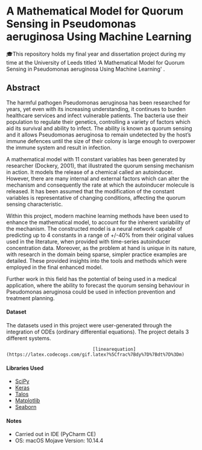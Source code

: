 # A Mathematical Model for Quorum Sensing in Pseudomonas aeruginosa Using Machine Learning 

🎓This repository holds my final year and dissertation project during my time at the University of Leeds titled 'A Mathematical Model for Quorum Sensing in Pseudomonas aeruginosa Using Machine Learning' .

## Abstract 

The harmful pathogen Pseudomonas aeruginosa has been researched for years, yet even with its increasing understanding, it continues to burden healthcare services and infect vulnerable patients. The bacteria use their population to regulate their genetics, controlling a variety of factors which aid its survival and ability to infect. The ability is known as quorum sensing and it allows Pseudomonas aeruginosa to remain undetected by the host’s immune defences until the size of their colony is large enough to overpower the immune system and result in infection.  

A mathematical model with 11 constant variables has been generated by researcher (Dockery, 2001), that illustrated the quorum sensing mechanism in action. It models the release of a chemical called an autoinducer. However, there are many internal and external factors which can alter the mechanism and consequently the rate at which the autoinducer molecule is released. It has been assumed that the modification of the constant variables is representative of changing conditions, affecting the quorum sensing characteristic.  

Within this project, modern machine learning methods have been used to enhance the mathematical model, to account for the inherent variability of the mechanism. The constructed model is a neural network capable of predicting up to 4 constants in a range of +/-40% from their original values used in the literature, when provided with time-series autoinducer concentration data. Moreover, as the problem at hand is unique in its nature, with research in the domain being sparse, simpler practice examples are detailed. These provided insights into the tools and methods which were employed in the final enhanced model.  

Further work in this field has the potential of being used in a medical application, where the ability to forecast the quorum sensing behaviour in Pseudomonas aeruginosa could be used in infection prevention and treatment planning.  

#### Dataset

The datasets used in this project were user-generated through the integration of ODEs (ordinary differential equations). The project details 3 different systems.

                                    [linearequation](https://latex.codecogs.com/gif.latex?%5Cfrac%7Bdy%7D%7Bdt%7D%3Dm)

#### Libraries Used

* [SciPy](https://www.scipy.org/)
* [Keras](https://keras.io/)
* [Talos](https://github.com/autonomio/talos)
* [Matplotlib](https://matplotlib.org/)
* [Seaborn](https://seaborn.pydata.org/)

#### Notes

* Carried out in IDE (PyCharm CE)
* OS: macOS Mojave Version: 10.14.4
